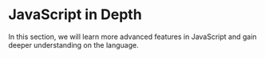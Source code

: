 # JavaScript in Depth

In this section, we will learn more advanced features in JavaScript and gain deeper understanding on the language.